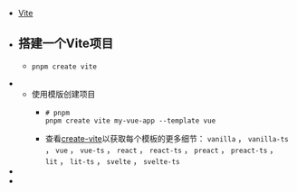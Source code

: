 - [Vite](https://vitejs.dev)
- ## 搭建一个Vite项目
	- ```shell
	  pnpm create vite
	  ```
-
	- 使用模版创建项目
		- ```shell
		  # pnpm
		  pnpm create vite my-vue-app --template vue
		  ```
		- 查看[create-vite](https://github.com/vitejs/vite/tree/main/packages/create-vite)以获取每个模板的更多细节： `vanilla` ， `vanilla-ts` ， `vue` ， `vue-ts` ， `react` ， `react-ts` ， `preact` ， `preact-ts` ， `lit` ， `lit-ts` ， `svelte` ， `svelte-ts`
-
-